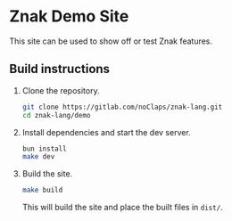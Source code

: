 # Znak Demo Site

This site can be used to show off or test Znak features.

## Build instructions

1. Clone the repository.

   ```sh
   git clone https://gitlab.com/noClaps/znak-lang.git
   cd znak-lang/demo
   ```

2. Install dependencies and start the dev server.

   ```sh
   bun install
   make dev
   ```

3. Build the site.

   ```sh
   make build
   ```

   This will build the site and place the built files in `dist/`.
